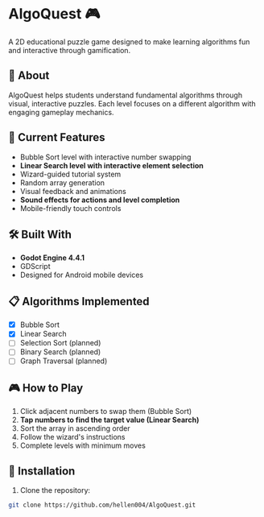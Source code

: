 # AlgoQuest 🎮

A 2D educational puzzle game designed to make learning algorithms fun and interactive through gamification.

## 🎯 About

AlgoQuest helps students understand fundamental algorithms through visual, interactive puzzles. Each level focuses on a different algorithm with engaging gameplay mechanics.

## 🚀 Current Features

- Bubble Sort level with interactive number swapping
- **Linear Search level with interactive element selection**
- Wizard-guided tutorial system
- Random array generation
- Visual feedback and animations
- **Sound effects for actions and level completion**
- Mobile-friendly touch controls

## 🛠️ Built With

- **Godot Engine 4.4.1**
- GDScript
- Designed for Android mobile devices

## 📋 Algorithms Implemented

- [x] Bubble Sort
- [x] Linear Search
- [ ] Selection Sort (planned)
- [ ] Binary Search (planned)
- [ ] Graph Traversal (planned)

## 🎮 How to Play

1. Click adjacent numbers to swap them (Bubble Sort)
2. **Tap numbers to find the target value (Linear Search)**
3. Sort the array in ascending order
4. Follow the wizard's instructions
5. Complete levels with minimum moves

## 🔧 Installation

1. Clone the repository:
```bash
git clone https://github.com/hellen004/AlgoQuest.git
```

